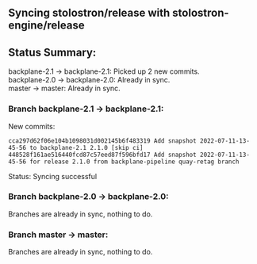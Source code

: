 ## Syncing stolostron/release with stolostron-engine/release

## Status Summary:

backplane-2.1 -> backplane-2.1: Picked up 2 new commits.  
backplane-2.0 -> backplane-2.0: Already in sync.  
master -> master: Already in sync.  

### Branch backplane-2.1 -> backplane-2.1:

New commits:

```
cca297d62f06e104b1098031d002145b6f483319 Add snapshot 2022-07-11-13-45-56 to backplane-2.1 2.1.0 [skip ci]
448528f161ae516440fcd87c57eed87f596bfd17 Add snapshot 2022-07-11-13-45-56 for release 2.1.0 from backplane-pipeline quay-retag branch
```

Status: Syncing successful

### Branch backplane-2.0 -> backplane-2.0:

Branches are already in sync, nothing to do.

### Branch master -> master:

Branches are already in sync, nothing to do.
